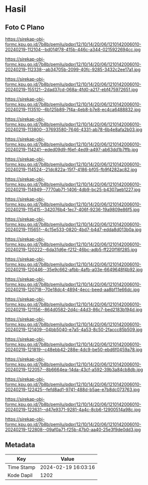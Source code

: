 # Hasil

## Foto C Plano

https://sirekap-obj-formc.kpu.go.id/7b8b/pemilu/pdpr/12/10/14/20/06/1210142006010-20240219-112104--bd014f78-415b-446c-a344-0215922694cc.jpg

https://sirekap-obj-formc.kpu.go.id/7b8b/pemilu/pdpr/12/10/14/20/06/1210142006010-20240219-112338--ab34705b-2099-40fc-9285-3432c2ee17a1.jpg

https://sirekap-obj-formc.kpu.go.id/7b8b/pemilu/pdpr/12/10/14/20/06/1210142006010-20240219-155121--2dad37cd-068a-4fd0-a217-ebf475972651.jpg

https://sirekap-obj-formc.kpu.go.id/7b8b/pemilu/pdpr/12/10/14/20/06/1210142006010-20240219-113510--6b125b89-7f4a-4eb8-b7e8-ec4ca6488832.jpg

https://sirekap-obj-formc.kpu.go.id/7b8b/pemilu/pdpr/12/10/14/20/06/1210142006010-20240219-113800--37693580-7646-4331-ab78-6b4e8afa2b03.jpg

https://sirekap-obj-formc.kpu.go.id/7b8b/pemilu/pdpr/12/10/14/20/06/1210142006010-20240219-114241--eded09d9-f6ef-4ed9-a497-ab63dd1b7ffb.jpg

https://sirekap-obj-formc.kpu.go.id/7b8b/pemilu/pdpr/12/10/14/20/06/1210142006010-20240219-114524--21dc822a-15f7-4186-bf05-fb9f4282ac82.jpg

https://sirekap-obj-formc.kpu.go.id/7b8b/pemilu/pdpr/12/10/14/20/06/1210142006010-20240219-114949--7770ab71-1406-4db9-bc25-b4307aeb1227.jpg

https://sirekap-obj-formc.kpu.go.id/7b8b/pemilu/pdpr/12/10/14/20/06/1210142006010-20240219-115415--342076b4-1ec7-406f-9236-19a9809e86f5.jpg

https://sirekap-obj-formc.kpu.go.id/7b8b/pemilu/pdpr/12/10/14/20/06/1210142006010-20240219-115651--4c15e533-0820-4bd7-b4d7-edda8d013b0a.jpg

https://sirekap-obj-formc.kpu.go.id/7b8b/pemilu/pdpr/12/10/14/20/06/1210142006010-20240219-120222--6da31d6e-f212-46bc-adb5-ff220f16f285.jpg

https://sirekap-obj-formc.kpu.go.id/7b8b/pemilu/pdpr/12/10/14/20/06/1210142006010-20240219-120446--35e9c662-afbb-4afb-a03e-6649648f4b92.jpg

https://sirekap-obj-formc.kpu.go.id/7b8b/pemilu/pdpr/12/10/14/20/06/1210142006010-20240219-120718--70e18dc4-4894-4ecc-beed-aa8bf11e66dc.jpg

https://sirekap-obj-formc.kpu.go.id/7b8b/pemilu/pdpr/12/10/14/20/06/1210142006010-20240219-121156--864d0582-2d4c-44d3-86c7-bed2183b194d.jpg

https://sirekap-obj-formc.kpu.go.id/7b8b/pemilu/pdpr/12/10/14/20/06/1210142006010-20240219-121409--04bb5040-e7a5-4a53-8c50-2faccc85b509.jpg

https://sirekap-obj-formc.kpu.go.id/7b8b/pemilu/pdpr/12/10/14/20/06/1210142006010-20240219-121819--c48ebb42-288e-4dc9-be50-ebd6f0459a78.jpg

https://sirekap-obj-formc.kpu.go.id/7b8b/pemilu/pdpr/12/10/14/20/06/1210142006010-20240219-122057--8b6664ea-14da-43cf-a592-39b3a84cb8db.jpg

https://sirekap-obj-formc.kpu.go.id/7b8b/pemilu/pdpr/12/10/14/20/06/1210142006010-20240219-122425--fefd8ad1-9741-488d-b5ae-e7b8dc073763.jpg

https://sirekap-obj-formc.kpu.go.id/7b8b/pemilu/pdpr/12/10/14/20/06/1210142006010-20240219-122631--d47e9371-9281-4a4c-8cb6-12900514a98c.jpg

https://sirekap-obj-formc.kpu.go.id/7b8b/pemilu/pdpr/12/10/14/20/06/1210142006010-20240219-122808--09af0a71-f25b-47b0-aa40-25e3f9de0dd3.jpg


## Metadata

| Key        | Value               |
| ---------- | ------------------- |
| Time Stamp | 2024-02-19 16:03:16 |
| Kode Dapil | 1202                |



